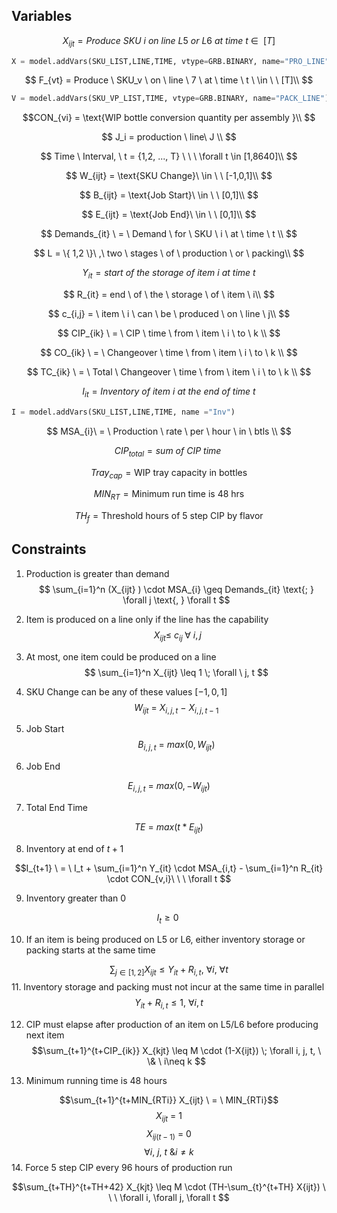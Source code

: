## Variables

$$ X_{ijt} = Produce \ SKU \ i \ on \ line \ L5 \ or \  L6 \ at \ time \ t \ \in \ \ [T] $$
```python
X = model.addVars(SKU_LIST,LINE,TIME, vtype=GRB.BINARY, name="PRO_LINE")
```
$$ F_{vt} = Produce \ SKU_v \ on \ line \ 7 \ at \ time \ t \ \in \ \ [T]\\ $$
```python
V = model.addVars(SKU_VP_LIST,TIME, vtype=GRB.BINARY, name="PACK_LINE")
```
$$CON_{vi} = \text{WIP bottle conversion quantity per assembly }\\ $$

$$ J_i = production \ line\ J \\ $$

$$ Time \ Interval, \ t = {1,2, ..., T} \ \ \ \forall t \in [1,8640]\\ $$

$$ W_{ijt} = \text{SKU Change}\ \in \ \ [-1,0,1]\\ $$

$$ B_{ijt} = \text{Job Start}\ \in \ \ [0,1]\\ $$

$$ E_{ijt} = \text{Job End}\ \in \ \ [0,1]\\ $$

$$ Demands_{it} \ = \ Demand \ for \ SKU \ i \ at \ time \ t \\ $$

$$ L = \{ 1,2 \}\ ,\ two \ stages \ of \ production \ or \ packing\\ $$

$$ Y_{it} = start \ of \ the \ storage \ of \ item \ i \ at \ time \ t $$

$$ R_{it} = end \ of \ the \ storage \ of \ item \ i\\ $$

$$ c_{i,j} = \ item \ i \ can \ be \ produced \ on \ line \ j\\ $$

$$ CIP_{ik} \ = \ CIP \ time \ from \ item \ i \ to \ k \\ $$

$$ CO_{ik} \ = \ Changeover \ time \ from \ item \ i \ to \ k \\ $$

$$ TC_{ik} \ = \ Total \ Changeover \ time \ from \ item \ i \ to \ k \\ $$

$$ I_{it} = Inventory \ of \ item \ i \ at \ the \ end \ of \ time \ t $$
```python
I = model.addVars(SKU_LIST,LINE,TIME, name ="Inv")
```

$$ MSA_{i}\ = \ Production \ rate \ per \ hour \ in \ btls \\ $$

$$ CIP_{total} = sum \ of \ CIP \ time\ $$

$$ Tray_{cap} = \text{WIP tray capacity in bottles}$$

$$ MIN_{RT} = \text{Minimum run time is 48 hrs}$$

$$ TH_f = \text{Threshold hours of 5 step CIP by flavor}$$

## Constraints

  


1. Production is greater than demand
$$ \sum_{i=1}^n (X_{ijt} ) \cdot MSA_{i} \geq Demands_{it} \text{; } \forall j \text{, } \forall t  $$

  
  
2. Item is produced on a line only if the line has the capability
$$ \ X_{ijt} \leq \ c_{ij} \; \forall \ i , j $$

  
3. At most, one item could be produced on a line
$$ \sum_{i=1}^n X_{ijt} \leq 1 \;  \forall \ j, t $$
4. SKU Change can be any of these values $[-1,0,1]$
$$ W_{ijt} \ = \ X_{i,j,t} \ - \ X_{i,j,t-1} $$

5. Job Start
$$ B_{i,j,t} \ = \ max (0, W_{ijt} ) $$
6. Job End

$$E_{i,j,t} \ = \ max (0, -W_{ijt} ) $$

7. Total End Time

$$TE \ = \ max (t * E_{ijt} ) $$

  

8. Inventory at end of $t+1$

$$I_{t+1} \ = \ I_t + \sum_{i=1}^n Y_{it} \cdot MSA_{i,t} - \sum_{i=1}^n R_{it} \cdot CON_{v,i}\ \ \ \forall t $$

  
9. Inventory greater than $0$

$$I_t \geq 0\ $$

10. If an item is being produced on L5 or L6, either inventory storage or packing starts at the same time

$$\sum_{j \in [1,2]} X_{ijt} \leq Y_{it} + R_{i,t} \text{, } \forall i \text{, } \forall t $$
11. Inventory storage and packing must not incur at the same time in parallel
$$Y_{it} + R_{i,t} \leq 1 \text{, } \forall i , t $$

  
12. CIP must elapse after production of an item on L5/L6 before producing next item
$$\sum_{t+1}^{t+CIP_{ik}} X_{kjt} \leq M \cdot (1-X{ijt}) \; \forall i, j, t, \ \& \ i\neq k $$

13. Minimum running time is 48 hours

$$\sum_{t+1}^{t+MIN_{RTi}} X_{ijt} \ = \ MIN_{RTi}$$
$$X_{ijt}\ =\ 1$$
$$X_{ij(t-1)}\ =\ 0$$
$$\forall i, \ j, \ t \ \& i\neq k $$
14. Force 5 step CIP every 96 hours of production run

$$\sum_{t+TH}^{t+TH+42} X_{kjt} \leq M \cdot (TH-\sum_{t}^{t+TH} X{ijt}) \ \ \ \forall i, \forall j, \forall t $$
